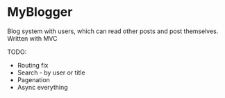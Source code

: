 # MyBlogger
Blog system with users, which can read other posts and post themselves. Written with MVC

TODO:
- Routing fix
- Search - by user or title
- Pagenation
- Async everything
